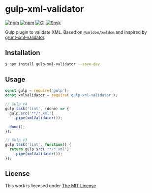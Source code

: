 # gulp-xml-validator

[![npm](https://flat.badgen.net/npm/license/gulp-xml-validator)](https://www.npmjs.org/package/gulp-xml-validator)
[![npm](https://flat.badgen.net/npm/v/gulp-xml-validator)](https://www.npmjs.org/package/gulp-xml-validator)
[![CI](https://img.shields.io/github/actions/workflow/status/idleberg/gulp-xml-validator/default.yml?style=flat-square)](https://github.com/idleberg/gulp-xml-validator/actions)
[![Snyk](https://flat.badgen.net/snyk/idleberg/gulp-xml-validator)](https://snyk.io/vuln/npm:gulp-xml-validator)

Gulp plugin to validate XML. Based on `@xmldom/xmldom` and inspired by [grunt-xml-validator](https://github.com/kajyr/grunt-xml-validator).

## Installation

```sh
$ npm install gulp-xml-validator --save-dev
```

## Usage

```js
const gulp = require('gulp');
const xmlValidator = require('gulp-xml-validator');

// Gulp v4
gulp.task('lint', (done) => {
  gulp.src('**/*.xml')
    .pipe(xmlValidator());

  done();
});

// Gulp v3
gulp.task('lint', function() {
  return gulp.src('**/*.xml')
    .pipe(xmlValidator());
});
```

## License

This work is licensed under [The MIT License](https://opensource.org/licenses/MIT)
